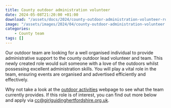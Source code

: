 ```yaml
---
title: County outdoor administration volunteer
date: 2024-05-08T21:20:00 +01:00
download: "/assets/docs/2024/county-outdoor-administration-volunteer-role-description.pdf"
image: "/assets/images/2024/04/county-outdoor-administration-volunteer.webp"
categories: 
    - County team
tags: []
---
```

Our outdoor team are looking for a well organised individual to provide administrative support to the county outdoor lead volunteer and team. This newly created role would suit someone with a love of the outdoors whilst possessing excellent administration skills.  You will play a vital role in the team, ensuring events are organised and advertised efficiently and effectively.

Why not take a look at the [outdoor activities](/what-we-do/outdoor/) webpage to see what the team currently provides.  If this role is of interest, you can find out more below and apply via <cc@girlguidinghertfordshire.org.uk>.

